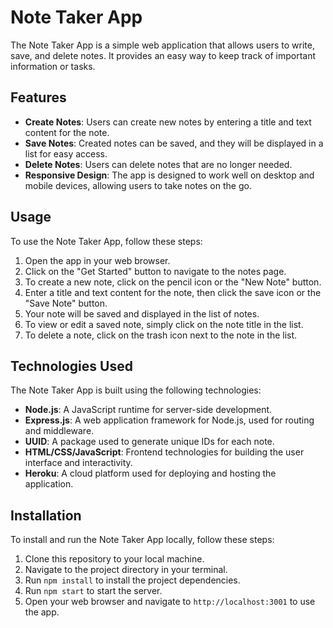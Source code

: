 # Note Taker App

The Note Taker App is a simple web application that allows users to write, save, and delete notes. It provides an easy way to keep track of important information or tasks.

## Features

- **Create Notes**: Users can create new notes by entering a title and text content for the note.
- **Save Notes**: Created notes can be saved, and they will be displayed in a list for easy access.
- **Delete Notes**: Users can delete notes that are no longer needed.
- **Responsive Design**: The app is designed to work well on desktop and mobile devices, allowing users to take notes on the go.

## Usage

To use the Note Taker App, follow these steps:

1. Open the app in your web browser.
2. Click on the "Get Started" button to navigate to the notes page.
3. To create a new note, click on the pencil icon or the "New Note" button.
4. Enter a title and text content for the note, then click the save icon or the "Save Note" button.
5. Your note will be saved and displayed in the list of notes.
6. To view or edit a saved note, simply click on the note title in the list.
7. To delete a note, click on the trash icon next to the note in the list.

## Technologies Used

The Note Taker App is built using the following technologies:

- **Node.js**: A JavaScript runtime for server-side development.
- **Express.js**: A web application framework for Node.js, used for routing and middleware.
- **UUID**: A package used to generate unique IDs for each note.
- **HTML/CSS/JavaScript**: Frontend technologies for building the user interface and interactivity.
- **Heroku**: A cloud platform used for deploying and hosting the application.

## Installation

To install and run the Note Taker App locally, follow these steps:

1. Clone this repository to your local machine.
2. Navigate to the project directory in your terminal.
3. Run `npm install` to install the project dependencies.
4. Run `npm start` to start the server.
5. Open your web browser and navigate to `http://localhost:3001` to use the app.
